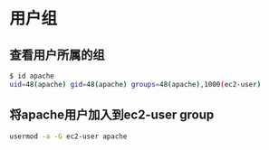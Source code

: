 # 用户组

## 查看用户所属的组
```sh
$ id apache
uid=48(apache) gid=48(apache) groups=48(apache),1000(ec2-user)
```

## 将apache用户加入到ec2-user group
```sh
usermod -a -G ec2-user apache
```
